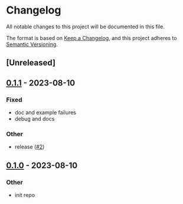 # Changelog
All notable changes to this project will be documented in this file.

The format is based on [Keep a Changelog](https://keepachangelog.com/en/1.0.0/),
and this project adheres to [Semantic Versioning](https://semver.org/spec/v2.0.0.html).

## [Unreleased]

## [0.1.1](https://github.com/change-this-then-that/cttt-parser/compare/v0.1.0...v0.1.1) - 2023-08-10

### Fixed
- doc and example failures
- debug and docs

### Other
- release ([#2](https://github.com/change-this-then-that/cttt-parser/pull/2))

## [0.1.0](https://github.com/change-this-then-that/cttt-parser/releases/tag/v0.1.0) - 2023-08-10

### Other
- init repo
